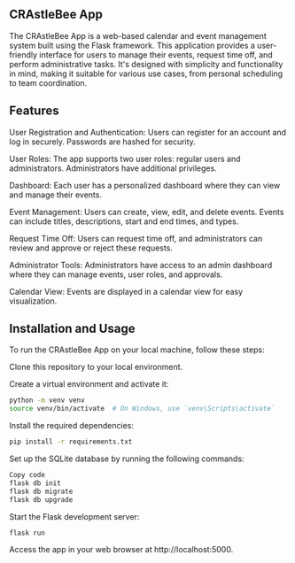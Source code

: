 ## CRAstleBee App
The CRAstleBee App is a web-based calendar and event management system built using the Flask framework. This application provides a user-friendly interface for users to manage their events, request time off, and perform administrative tasks. It's designed with simplicity and functionality in mind, making it suitable for various use cases, from personal scheduling to team coordination.

## Features
User Registration and Authentication: Users can register for an account and log in securely. Passwords are hashed for security.

User Roles: The app supports two user roles: regular users and administrators. Administrators have additional privileges.

Dashboard: Each user has a personalized dashboard where they can view and manage their events.

Event Management: Users can create, view, edit, and delete events. Events can include titles, descriptions, start and end times, and types.

Request Time Off: Users can request time off, and administrators can review and approve or reject these requests.

Administrator Tools: Administrators have access to an admin dashboard where they can manage events, user roles, and approvals.

Calendar View: Events are displayed in a calendar view for easy visualization.

## Installation and Usage
To run the CRAstleBee App on your local machine, follow these steps:

Clone this repository to your local environment.

Create a virtual environment and activate it:

```bash
python -m venv venv
source venv/bin/activate  # On Windows, use `venv\Scripts\activate`
```

Install the required dependencies:
```bash
pip install -r requirements.txt
```
Set up the SQLite database by running the following commands:
```bash
Copy code
flask db init
flask db migrate
flask db upgrade
```
Start the Flask development server:
```bash
flask run
```

Access the app in your web browser at http://localhost:5000.